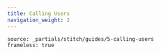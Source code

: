 ```yaml
---
title: Calling Users
navigation_weight: 2
---
```


```tabbed_content
source: _partials/stitch/guides/5-calling-users
frameless: true
```
